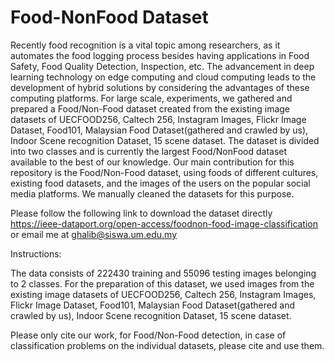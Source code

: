 # Food-NonFood Dataset

Recently food recognition is a vital topic among researchers, as it automates the food logging process besides having applications in Food Safety, Food Quality Detection, Inspection, etc. The advancement in deep learning technology on edge computing and cloud computing leads to the development of hybrid solutions by considering the advantages of these computing platforms. For large scale, experiments, we gathered and prepared a Food/Non-Food dataset created from the existing image datasets of UECFOOD256, Caltech 256, Instagram Images, Flickr Image Dataset, Food101, Malaysian Food Dataset(gathered and crawled by us), Indoor Scene recognition Dataset, 15 scene dataset. The dataset is divided into two classes and is currently the largest Food/NonFood dataset available to the best of our knowledge.  Our main contribution for this repository is the Food/Non-Food dataset,  using foods of different cultures, existing food datasets, and the images of the users on the popular social media platforms. We manually cleaned the datasets for this purpose. 

Please follow the following link to download the dataset directly https://ieee-dataport.org/open-access/foodnon-food-image-classification
or email me at ghalib@siswa.um.edu.my

 
Instructions: 

The data consists of 222430 training and 55096 testing images belonging to 2 classes. For the preparation of this dataset, we used images from the existing image datasets of UECFOOD256, Caltech 256, Instagram Images, Flickr Image Dataset, Food101, Malaysian Food Dataset(gathered and crawled by us), Indoor Scene recognition Dataset, 15 scene dataset.

Please only cite our work, for Food/Non-Food detection, in case of classification problems on the individual datasets, please cite and use them.
